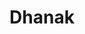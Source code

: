 ---
title: "Dhanak"
url: /karachi/dhanak-dolmen-mall-3rd-floor-tariq-rd-delhi-chs-p-e-c-h-s/
shop: Kleidung
---